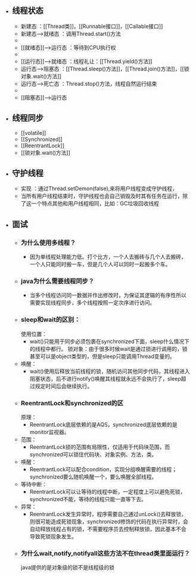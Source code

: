 - ## 线程状态
	- 新建态 ：[[Thread类]]，[[Runnable接口]]，[[Callable接口]]
	- 新建态-->就绪态 ：调用Thread.start()方法
	-
	- [[就绪态]]-->运行态 ：等待到CPU执行权
	-
	- [[运行态]]-->就绪态 ：线程礼让：[[Thread.yield()方法]]
	- 运行态-->阻塞态 ：[[Thread.sleep()方法]]，[[Thread.join()方法]]，[[锁对象.wait()方法]]
	- 运行态-->死亡态 ：Thread.stop()方法，线程自然运行结束
	-
	- [[阻塞态]]—>运行态
- ## 线程同步
	- [[volatile]]
	- [[Synchronized]]
	- [[ReentrantLock]]
	- [[锁对象.wait()方法]]
- ## 守护线程
	- 实现 ：通过Thread.setDemon(false),来将用户线程变成守护线程，
	- 当所有用户线程结束时，守护线程也会自己销毁及时其有任务在运行，除了这一个特点其他和用户线程相同，比如：GC垃圾回收线程
- ## 面试
	- ### 为什么使用多线程？
		- 因为单线程处理能力低。打个比方，一个人去搬砖与几个人去搬砖，一个人只能同时搬一车，但是几个人可以同时一起搬多个车。
	- ### java为什么需要线程同步？
		- 当多个线程访问同一数据并作出修改时，为保证其逻辑的有序性所以需要实现线程同步，多个线程按照一定次序进行访问。
	- ### sleep和wait的区别：
	  使用位置：
		- wait()只能用于同步必须包裹在synchronized下面，sleep什么情况下的线程中都行。
		  锁对象：由于很多时候wait是通过锁进行调用的，锁甚至可以是object类型的，但是sleep只能调用Thread变量的。
	- 唤醒：
		- wait()使用后释放当前线程的锁，随机访问其他同步代码，其线程进入阻塞状态，后不进行notify()唤醒其线程就永远不会执行了，sleep超过规定时间后会继续执行。
	- ### ReentrantLock和synchronized的区
	  原理：
		- ReentrantLock底层依赖的是AQS，synchronized底层依赖的是monitor监视器。
	- 范围：
		- ReentrantLock锁的范围有局限性，仅适用于代码块范围，而synchronized可以锁住代码块、对象实例、方法，类。
	- 唤醒：
		- ReentrantLock可以配合condition，实现分组唤醒需要的线程；synchronized要么随机唤醒一个，要么唤醒全部线程。
	- 等待中断：
		- ReentrantLock可以让等待的线程中断，一定程度上可以避免死锁，synchronized不能，等待的线程只能一直等下去。
	- 异常：
		- ReentrantLock发生异常时，程序需要自己通过unLock()去释放锁，则很可能造成死锁现象，synchronized修饰的代码在执行异常时，会自动释放线程占有的锁，不需要程序员去控制释放锁，因此基本不会导致死锁现象发生。
	- ### 为什么wait,notify,notifyall这些方法不在thread类里面运行？
	  java提供的是对象级的锁不是线程级的锁